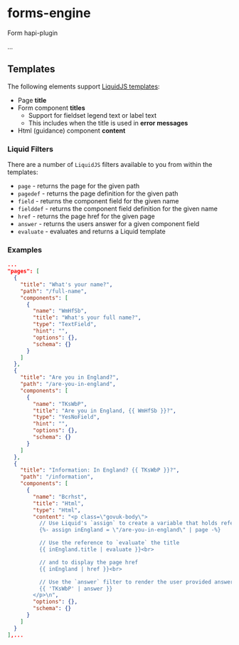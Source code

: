 # forms-engine

Form hapi-plugin

...

## Templates

The following elements support [LiquidJS templates](https://liquidjs.com/):

- Page **title**
- Form component **titles**
  - Support for fieldset legend text or label text
  - This includes when the title is used in **error messages**
- Html (guidance) component **content**

### Liquid Filters

There are a number of `LiquidJS` filters available to you from within the templates:

- `page` - returns the page for the given path
- `pagedef` - returns the page definition for the given path
- `field` - returns the component field for the given name
- `fielddef` - returns the component field definition for the given name
- `href` - returns the page href for the given page
- `answer` - returns the users answer for a given component field
- `evaluate` - evaluates and returns a Liquid template

### Examples

```json
...
"pages": [
  {
    "title": "What's your name?",
    "path": "/full-name",
    "components": [
      {
        "name": "WmHfSb",
        "title": "What's your full name?",
        "type": "TextField",
        "hint": "",
        "options": {},
        "schema": {}
      }
    ]
  },
  {
    "title": "Are you in England?",
    "path": "/are-you-in-england",
    "components": [
      {
        "name": "TKsWbP",
        "title": "Are you in England, {{ WmHfSb }}?",
        "type": "YesNoField",
        "hint": "",
        "options": {},
        "schema": {}
      }
    ]
  },
  {
    "title": "Information: In England? {{ TKsWbP }}?",
    "path": "/information",
    "components": [
      {
        "name": "Bcrhst",
        "title": "Html",
        "type": "Html",
        "content": "<p class=\"govuk-body\">
          // Use Liquid's `assign` to create a variable that holds reference to the \"/are-you-in-england\" page
          {%- assign inEngland = \"/are-you-in-england\" | page -%}

          // Use the reference to `evaluate` the title
          {{ inEngland.title | evaluate }}<br>

          // and to display the page href
          {{ inEngland | href }}<br>

          // Use the `answer` filter to render the user provided answer to a question
          {{ 'TKsWbP' | answer }}
        </p>\n",
        "options": {},
        "schema": {}
      }
    ]
  }
],...
```
